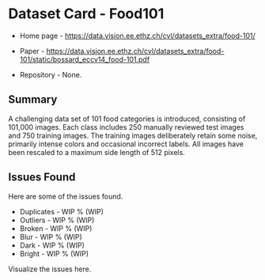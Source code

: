 # Dataset Card - Food101

+ Home page - https://data.vision.ee.ethz.ch/cvl/datasets_extra/food-101/

+ Paper - https://data.vision.ee.ethz.ch/cvl/datasets_extra/food-101/static/bossard_eccv14_food-101.pdf

+ Repository - None.

## Summary

A challenging data set of 101 food categories is introduced, consisting of 101,000 images. Each class includes 250 manually reviewed test images and 750 training images. The training images deliberately retain some noise, primarily intense colors and occasional incorrect labels. All images have been rescaled to a maximum side length of 512 pixels.


## Issues Found
Here are some of the issues found.

+ Duplicates - WIP % (WIP)
+ Outliers - WIP % (WIP)
+ Broken - WIP % (WIP)
+ Blur - WIP % (WIP)
+ Dark - WIP % (WIP)
+ Bright - WIP % (WIP)


Visualize the issues here.